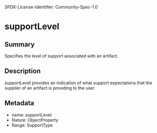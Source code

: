 SPDX-License-Identifier: Community-Spec-1.0

# supportLevel

## Summary

Specifies the level of support associated with an artifact.

## Description

supportLevel provides an indication of what support expectations that the
supplier of an artifact is providing to the user.

## Metadata

- name: supportLevel
- Nature: ObjectProperty
- Range: SupportType
